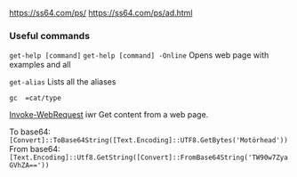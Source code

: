 
https://ss64.com/ps/
https://ss64.com/ps/ad.html

### Useful commands

`get-help [command]`
`get-help [command] -Online` Opens web page with examples and all

`get-alias` Lists all the aliases

`gc  =cat/type`

[Invoke-WebRequest](https://ss64.com/ps/invoke-webrequest.html) iwr Get content from a web page.

To base64: `[Convert]::ToBase64String([Text.Encoding]::UTF8.GetBytes('Motörhead'))`
From base64: `[Text.Encoding]::Utf8.GetString([Convert]::FromBase64String('TW90w7ZyaGVhZA=='))`



